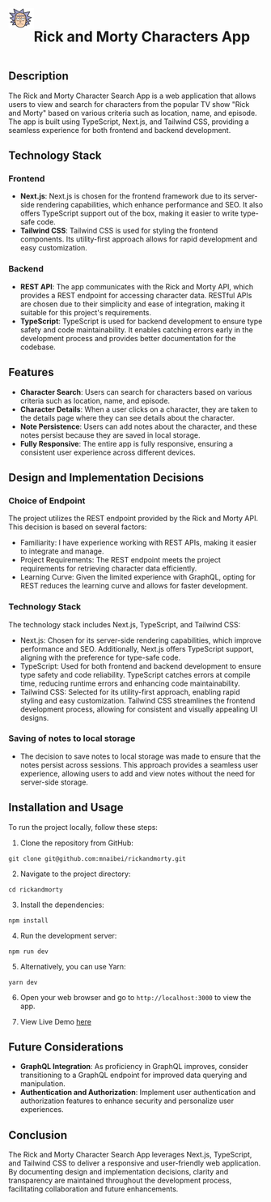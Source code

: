<div style="display: flex; flex-direction:row-reverse;justify-content: left;">
<div style="display:flex;">
    <img src="./public/assets/images/rick.svg" alt="rick" width="50" height="40"/>
    <h1>Rick and Morty Characters App</h1>
</div>
</div>

## Description

The Rick and Morty Character Search App is a web application that allows users to view and search for characters from the popular TV show "Rick and Morty" based on various criteria such as location, name, and episode. The app is built using TypeScript, Next.js, and Tailwind CSS, providing a seamless experience for both frontend and backend development.

## Technology Stack

### Frontend

- **Next.js**: Next.js is chosen for the frontend framework due to its server-side rendering capabilities, which enhance performance and SEO. It also offers TypeScript support out of the box, making it easier to write type-safe code.
- **Tailwind CSS**: Tailwind CSS is used for styling the frontend components. Its utility-first approach allows for rapid development and easy customization.

### Backend

- **REST API**: The app communicates with the Rick and Morty API, which provides a REST endpoint for accessing character data. RESTful APIs are chosen due to their simplicity and ease of integration, making it suitable for this project's requirements.
- **TypeScript**: TypeScript is used for backend development to ensure type safety and code maintainability. It enables catching errors early in the development process and provides better documentation for the codebase.

## Features

- **Character Search**: Users can search for characters based on various criteria such as location, name, and episode.
- **Character Details**: When a user clicks on a character, they are taken to the details page where they can see details about the character.
- **Note Persistence**: Users can add notes about the character, and these notes persist because they are saved in local storage.
- **Fully Responsive**: The entire app is fully responsive, ensuring a consistent user experience across different devices.

## Design and Implementation Decisions

### Choice of Endpoint

The project utilizes the REST endpoint provided by the Rick and Morty API. This decision is based on several factors:

- Familiarity: I have experience working with REST APIs, making it easier to integrate and manage.
- Project Requirements: The REST endpoint meets the project requirements for retrieving character data efficiently.
- Learning Curve: Given the limited experience with GraphQL, opting for REST reduces the learning curve and allows for faster development.

### Technology Stack

The technology stack includes Next.js, TypeScript, and Tailwind CSS:

- Next.js: Chosen for its server-side rendering capabilities, which improve performance and SEO. Additionally, Next.js offers TypeScript support, aligning with the preference for type-safe code.
- TypeScript: Used for both frontend and backend development to ensure type safety and code reliability. TypeScript catches errors at compile time, reducing runtime errors and enhancing code maintainability.
- Tailwind CSS: Selected for its utility-first approach, enabling rapid styling and easy customization. Tailwind CSS streamlines the frontend development process, allowing for consistent and visually appealing UI designs.

### Saving of notes to local storage

- The decision to save notes to local storage was made to ensure that the notes persist across sessions. This approach provides a seamless user experience, allowing users to add and view notes without the need for server-side storage.

## Installation and Usage

To run the project locally, follow these steps:

1. Clone the repository from GitHub:

```
git clone git@github.com:mnaibei/rickandmorty.git
```

2. Navigate to the project directory:

```
cd rickandmorty
```

3. Install the dependencies:

```
npm install
```

4. Run the development server:

```
npm run dev
```

5. Alternatively, you can use Yarn:

```
yarn dev
```

6. Open your web browser and go to `http://localhost:3000` to view the app.

7. View Live Demo [here](https://rickandmorty-pi-topaz.vercel.app/)

## Future Considerations

- **GraphQL Integration**: As proficiency in GraphQL improves, consider transitioning to a GraphQL endpoint for improved data querying and manipulation.
- **Authentication and Authorization**: Implement user authentication and authorization features to enhance security and personalize user experiences.

## Conclusion

The Rick and Morty Character Search App leverages Next.js, TypeScript, and Tailwind CSS to deliver a responsive and user-friendly web application. By documenting design and implementation decisions, clarity and transparency are maintained throughout the development process, facilitating collaboration and future enhancements.
